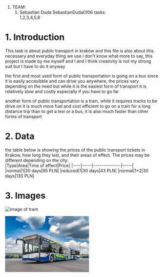 1. TEAM:  
   1. Sebastian Duda SebastianDuda0106 tasks:  
       1,2,3,4,5,6

# 1. Introduction  
This task is about public transport in kraków and this file is also about this necessary and everyday thing we use i don't know what more to say, this project is made by me myself and I and I think creativity is not my strong suit but I have to do it anyway

the first and most used form of public transportation is going on a bus since it is easily accesibble and can drive you anywhere, the prices vary depending on the need but while it is the easiest form of transport it is relatively slow and costly especially if you have to go far

another form of public transportation is a train, while it requires tracks to be drive on it is much more fuel and cost efficient to go on a train for a long distance trip than to get a texi or a bus, it is also much faster than other forms of transport

# 2. Data  
the table below is showing the prices of the public transport tickets in Krakow, how long they last, and their areas of effect. The prices may be different depending on the city:  
|Type|Area|Time of effect|Price|
|----|-----|--------------|-----|
|normal|1|30 days|95 PLN|
|reduced|1|30 days|43 PLN|
|normal|1+2|30 days|130 PLN|
# 3. Images  
![image of tram](https://upload.wikimedia.org/wikipedia/commons/b/b7/StadlerTangoLajkonik%28HY857%29-UlicaBasztowa-POL%2C_Krak%C3%B3w.jpg)

![local image of bus](bus.jpg)